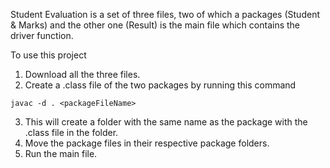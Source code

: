 Student Evaluation is a set of three files, two of which a packages (Student & Marks)
and the other one (Result) is the main file which contains the driver function.

To use this project

1. Download all the three files.
2. Create a .class file of the two packages by running this command
```
javac -d . <packageFileName>
```
3. This will create a folder with the same name as the package with the .class file in the folder.
4. Move the package files in their respective package folders.
5. Run the main file.

